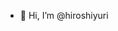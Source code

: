 - 👋 Hi, I’m @hiroshiyuri

<!---
hiroshiyuri/hiroshiyuri is a ✨ special ✨ repository because its `README.md` (this file) appears on your GitHub profile.
You can click the Preview link to take a look at your changes.
--->
